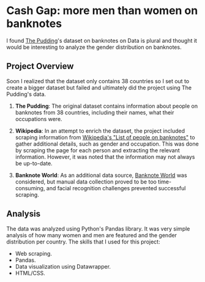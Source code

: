 # Cash Gap: more men than women on banknotes

I found [The Pudding](https://github.com/the-pudding/banknotes)'s dataset on banknotes on Data is plural and thought it would be interesting to analyze the gender distribution on banknotes. 

## Project Overview

Soon I realized that the dataset only contains 38 countries so I set out to create a bigger dataset but failed and ultimately did the project using The Pudding's data. 

1. **The Pudding**: The original dataset contains information about people on banknotes from 38 countries, including their names, what their occupations were.
   
2. **Wikipedia**: In an attempt to enrich the dataset, the project included scraping information from [Wikipedia's "List of people on banknotes"](https://en.wikipedia.org/wiki/List_of_people_on_banknotes) to gather additional details, such as gender and occupation. This was done by scraping the page for each person and extracting the relevant information. However, it was noted that the information may not always be up-to-date.

3. **Banknote World**: As an additional data source, [Banknote World](https://www.banknoteworld.com/banknotes/Banknotes-by-Country/) was considered, but manual data collection proved to be too time-consuming, and facial recognition challenges prevented successful scraping.

## Analysis

The data was analyzed using Python's Pandas library. It was very simple analysis of how many women and men are featured and the gender distribution per country. 
The skills that I used for this project:
- Web scraping.
- Pandas.
- Data visualization using Datawrapper.
- HTML/CSS.


 
